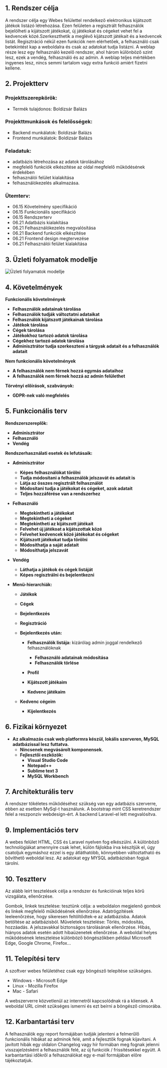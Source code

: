 ## 1. Rendszer célja
A rendszer célja egy Webes felülettel rendelkező elektronikus kijátszott játékok listázó létrehozása.
Ezen felületen a regisztrált felhasználók bejelölheti a kijátszott játékokat, új játékokat és cégeket vehet fel a kedvencek közé.Szerkeszthetik a meglévő kijátszott játékait és a kedvencek listát.
Regisztráció nékül ezen funkciók nem elérhetőek, a felhasználó csak betekintést kap a weboldalra és csak az adatokat tudja listázni.
A weblap része lesz egy felhasználó kezelő rendszer, ahol három különböző szint lesz, ezek a vendég, felhasználó és az admin.
A weblap teljes mértékben ingyenes lesz, nincs semmi tartalom vagy extra funkció amiért fizetni kellene.

## 2. Projektterv
### Projekttszerepkörök:
  * Termék tulajdonos: Boldizsár Balázs
### Projekttmunkások és felelősségek:
  * Backend munkálatok: Boldizsár Balázs
  * Frontend munkálatok: Boldizsár Balázs

### Feladatuk: 
- adatbázis létrehozása az adatok tárolásához
- megfelelő funkciók elkészítése az oldal megfelelő működésének érdekében
- felhasználói felület kialakítása
- felhasználókezelés alkalmazása.

### Ütemterv:
 - 06.15 Követelmény specifikáció 
 - 06.15 Funkcionális specifikáció
 - 06.15 Rendszerterv
 - 06.21 Adatbázis kialakítása
 - 06.21 Felhasználókezelés megvalósítása
 - 06.21 Backend funkciók elkészítése
 - 06.21 Frontend design megtervezése
 - 06.21 Felhasználói felület kialakítása

## 3. Üzleti folyamatok modellje

![Üzleti folyamatok modellje](../Doc/Pictures/business_model.png)

## 4. Követelmények

**Funkcionális követelmények**
  - **Felhasználók adatainak tárolása**
  - **Felhasználók tudják változtatni adataikat**
  - **Felhasználók kijátszott játékainak tárolása**
  - **Játékok tárolása**
  - **Cégek tárolása**
  - **Játékokhoz tartozó adatok tárolása**
  - **Cégekhez tartozó adatok tárolása**
  - **Adminisztrátor tudja szerkeszteni a tárgyak adatait és a felhasználók adatait**

  **Nem funkcionális követelmények**
  - **A felhasználók nem férnek hozzá egymás adataihoz**
  - **A felhasználók nem férnek hozzá az admin felülethet**

  **Törvényi előírások, szabványok:**
  - **GDPR-nek való megfelelés**

## 5. Funkcionális terv

**Rendszerszereplők:**
  - **Adminisztrátor**
  - **Felhasználó**
  - **Vendég**

  **Rendszerhasználati esetek és lefutásaik:**
  - **Adminisztrátor**
    - **Képes felhasználókat törölni**
    - **Tudja módosítani a felhasználók jelszavát és adatait is**
    - **Látja az összes regisztrált felhasználót**
    - **Módosítani tudja a játékokat és cégeket, azok adatait**
    - **Teljes hozzáférése van a rendszerhez**
  - **Felhasználó**
    - **Megtekintheti a játékokat**
    - **Megtekintheti a cégeket**
    - **Megtekintheti az kijátszott játékait**
    - **Felvehet új játékoat a kijátszottak közé**
    - **Felvehet kedvencek közé játékokat és cégeket**
    - **Kijátszott játékokat tudja törölni**
    - **Módosíthatja a saját adatait**
    - **Módosíthatja jelszavát**
  - **Vendég**
    - **Láthatja a játékok és cégek listáját**
    - **Képes regisztrálni és bejelentkezni**

  - **Menü-hierarchiák:**
    - **Játékok**
    - **Cégek**
    - **Bejelentkezés**
    - **Regisztráció**

    - **Bejelentkezés után:**
      - **Felhasználók listája:** kizárólag admin joggal rendelkező felhasználóknak
        - **Felhasználó adatainak módosítása**
        - **Felhasználók törlése**

      - **Profil**
      - **Kijátszott játékaim**
      - **Kedvenc játékaim**
    - **Kedvenc cégeim**
      - **Kijelentkezés**

## 6. Fizikai környezet

- **Az alkalmazás csak web platformra készül, lokális szerveren, MySQL adatbázissal lesz futtatva.**
  - **Nincsenek megvásárolt komponensek.**
  - **Fejlesztői eszközök:**
    - **Visual Studio Code**
    - **Notepad++**
    - **Sublime text 3**
    - **MySQL Workbench**

## 7. Architekturális terv

A rendszer tökéletes működéséhez szükség van egy adatbázis szerverre, ebben az esetben MySql-t használunk. A bootstrap mint CSS keretrendszer felel a reszponzív webdesign-ért. A backend Laravel-el lett megvalósítva.

## 9. Implementációs terv

A webes felület HTML, CSS és Laravel nyelven fog elkészülni. A különböző technológiákat amennyire csak lehet, külön fájlokba írva készítjük el, úgy csatoljuk egymáshoz ezzel is egy átláthatóbb, könnyebben változtatható és bővíthető weboldal lesz. Az adatokat egy MYSQL adatbázisban fogjuk tárolni.

## 10. Tesztterv

Az alább leírt tesztelések célja a rendszer és funkcióinak teljes körű vizsgálata, ellenőrzése.

Gombok, linkek tesztelése: tesztünk célja: a weboldalon megjelenő gombok és linkek megfelelő működésének ellenőrzése.
Adatrögzítések leeleenőrzése, hogy sikeresen feltöltődtek-e az adatbázisba. 
Adatok betöltése az adatbázisból.
Műveletek tesztelése: Törlés, módosítás, hozzáadás.
A jelszavakkal biztonságos tárolásának ellenőrzése.
Hibás, hiányos adatok esetén adott hibaüzenetek ellenőrzése.
A weboldal helyes működésének letesztelése különböző böngészőkben például Microsoft Edge, Google Chrome, Firefox…

## 11. Telepítési terv

A szoftver webes felületéhez csak egy böngésző telepítése szükséges.
* Windows - Microsoft Edge
* Linux - Mozilla Firefox
* Mac - Safari

A webszerverre közvetlenül az internetről kapcsolódnak rá a kliensek.
A weboldal URL címét szükséges ismerni és ezt beírni a böngésző címsorába.

## 12. Karbantartási terv

A felhasználók egy report formájában tudják jelenteni a felmerűlő funkcionális hibákat az adminok felé, amit a fejlesztők fognak kijavítani.
A javított hibák egy oldalon Changelog vagy hír formában meg fognak jelenni visszajelzésként a felhasználók felé, az új funkciók / frissítésekkel együtt.
A karbantartási időkről a felhasználókat egy e-mail formájában előre tájékoztatjuk.